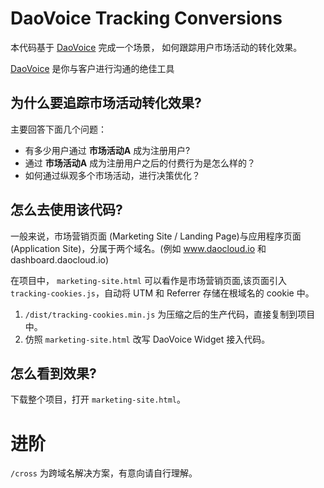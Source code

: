 # DaoVoice Tracking Conversions

本代码基于 [DaoVoice](https://www.daovoice.io?utm_source=yeting&utm_medium=github&utm_campaign=tracking-conversions) 完成一个场景，
如何跟踪用户市场活动的转化效果。

[DaoVoice](https://www.daovoice.io?utm_source=yeting&utm_medium=github&utm_campaign=tracking-conversions) 是你与客户进行沟通的绝佳工具

## 为什么要追踪市场活动转化效果?

主要回答下面几个问题：

* 有多少用户通过 **市场活动A** 成为注册用户?
* 通过 **市场活动A** 成为注册用户之后的付费行为是怎么样的？
* 如何通过纵观多个市场活动，进行决策优化？

## 怎么去使用该代码?

一般来说，市场营销页面 (Marketing Site / Landing Page)与应用程序页面(Application Site)，分属于两个域名。(例如 www.daocloud.io 和 dashboard.daocloud.io)

在项目中， `marketing-site.html` 可以看作是市场营销页面,该页面引入 `tracking-cookies.js`，自动将 UTM 和 Referrer 存储在根域名的 cookie 中。

1. `/dist/tracking-cookies.min.js` 为压缩之后的生产代码，直接复制到项目中。
2. 仿照 `marketing-site.html` 改写 DaoVoice Widget 接入代码。

## 怎么看到效果?

下载整个项目，打开 `marketing-site.html`。


# 进阶

`/cross` 为跨域名解决方案，有意向请自行理解。
